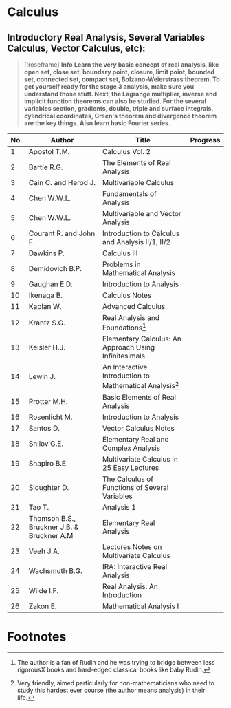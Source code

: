 # Calculus

## Introductory Real Analysis, Several Variables Calculus, Vector Calculus, etc):

> [!roseframe] **Info**
> **Learn the very basic concept of real analysis, like open set, close set, boundary point, closure, limit point, bounded set, connected set, compact set, Bolzano-Weierstrass theorem. To get yourself ready for the stage 3 analysis, make sure you understand those stuff. Next, the Lagrange multiplier, inverse and implicit function theorems can also be studied. For the several variables section, gradients, double, triple and surface integrals, cylindrical coordinates, Green's theorem and divergence theorem are the key things. Also learn basic Fourier series.**

| No. | Author                                     | Title                                                    | Progress |
| --- | ------------------------------------------ | -------------------------------------------------------- | -------- |
| 1   | Apostol T.M.                               | Calculus Vol. 2                                          |          |
| 2   | Bartle R.G.                                | The Elements of Real Analysis                            |          |
| 3   | Cain C. and Herod J.                       | Multivariable Calculus                                   |          |
| 4   | Chen W.W.L.                                | Fundamentals of Analysis                                 |          |
| 5   | Chen W.W.L.                                | Multivariable and Vector Analysis                        |          |
| 6   | Courant R. and John F.                     | Introduction to Calculus and Analysis II/1, II/2         |          |
| 7   | Dawkins P.                                 | Calculus III                                             |          |
| 8   | Demidovich B.P.                            | Problems in Mathematical Analysis                        |          |
| 9   | Gaughan E.D.                               | Introduction to Analysis                                 |          |
| 10  | Ikenaga B.                                 | Calculus Notes                                           |          |
| 11  | Kaplan W.                                  | Advanced Calculus                                        |          |
| 12  | Krantz S.G.                                | Real Analysis and Foundations[^1]                        |          |
| 13  | Keisler H.J.                               | Elementary Calculus: An Approach Using Infinitesimals    |          |
| 14  | Lewin J.                                   | An Interactive Introduction to Mathematical Analysis[^2] |          |
| 15  | Protter M.H.                               | Basic Elements of Real Analysis                          |          |
| 16  | Rosenlicht M.                              | Introduction to Analysis                                 |          |
| 17  | Santos D.                                  | Vector Calculus Notes                                    |          |
| 18  | Shilov G.E.                                | Elementary Real and Complex Analysis                     |          |
| 19  | Shapiro B.E.                               | Multivariate Calculus in 25 Easy Lectures                |          |
| 20  | Sloughter D.                               | The Calculus of Functions of Several Variables           |          |
| 21  | Tao T.                                     | Analysis 1                                               |          |
| 22  | Thomson B.S., Bruckner J.B. & Bruckner A.M | Elementary Real Analysis                                 |          |
| 23  | Veeh J.A.                                  | Lectures Notes on Multivariate Calculus                  |          |
| 24  | Wachsmuth B.G.                             | IRA: Interactive Real Analysis                           |          |
| 25  | Wilde I.F.                                 | Real Analysis: An Introduction                           |          |
| 26  | Zakon E.                                   | Mathematical Analysis I                                  |          |
# Footnotes

[^1]: The author is a fan of Rudin and he was trying to bridge between less rigorousX books and hard-edged classical books like baby Rudin.
[^2]: Very friendly, aimed particularly for non-mathematicians who need to study this hardest ever course (the author means analysis) in their life.
